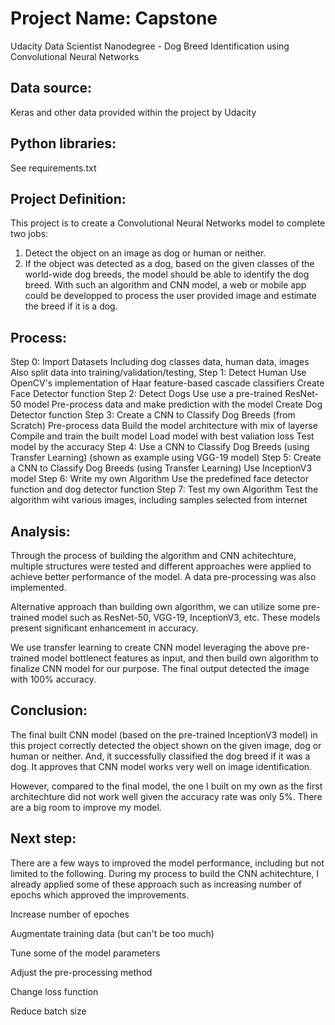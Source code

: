 # Project Name: Capstone
   Udacity Data Scientist Nanodegree - Dog Breed Identification using Convolutional Neural Networks


## Data source:
   Keras and other data provided within the project by Udacity 


## Python libraries:
   See requirements.txt    


## Project Definition:
   This project is to create a Convolutional Neural Networks model to complete two jobs:
   1. Detect the object on an image as dog or human or neither. 
   2. If the object was detected as a dog, based on the given classes of the world-wide dog breeds, the model should be able to identify the dog breed. 
   With such an algorithm and CNN model, a web or mobile app could be developped to process the user provided image and estimate the breed if it is a dog. 
   
   
## Process:
  Step 0: Import Datasets
      Including dog classes data, human data, images
      Also split data into training/validation/testing, 
  Step 1: Detect Human
      Use OpenCV's implementation of Haar feature-based cascade classifiers 
      Create Face Detector function
  Step 2: Detect Dogs
      Use use a pre-trained ResNet-50 model 
      Pre-process data and make prediction with the model
      Create Dog Detector function
  Step 3: Create a CNN to Classify Dog Breeds (from Scratch)
      Pre-process data 
      Build the model architecture with mix of layerse
      Compile and train the built model
      Load model with best valiation loss
      Test model by the accuracy
  Step 4: Use a CNN to Classify Dog Breeds (using Transfer Learning)
      (shown as example using VGG-19 model)
  Step 5: Create a CNN to Classify Dog Breeds (using Transfer Learning)
       Use InceptionV3 model
  Step 6: Write my own Algorithm
       Use the predefined face detector function and dog detector function
  Step 7: Test my own Algorithm
       Test the algorithm wiht various images, including samples selected from internet

## Analysis:
   Through the process of building the algorithm and CNN achitechture, multiple structures were tested and different approaches were applied to achieve better performance of the model. A data pre-processing was also implemented. 
   
  Alternative approach than building own algorithm, we can utilize some pre-trained model such as ResNet-50, VGG-19, InceptionV3, etc. These models present significant enhancement in accuracy. 
   
   We use transfer learning to create CNN model leveraging the above pre-trained model bottlenect features as input, and then build own algorithm to finalize CNN model for our purpose. The final output detected the image with 100% accuracy.


## Conclusion:
   The final built CNN model (based on the pre-trained InceptionV3 model) in this project correctly detected the object shown on the given image, dog or human or neither. And, it successfully classified the dog breed if it was a dog. It approves that CNN model works very well on image identification. 
   
   However, compared to the final model, the one I built on my own as the first architechture did not work well given the accuracy rate was only 5%. There are a big room to improve my model.
   
   
## Next step:
   There are a few ways to improved the model performance, including but not limited to the following. During my process to build the CNN achitechture, I already applied some of these approach such as increasing number of epochs which approved the improvements.
   
   Increase number of epoches  
   
   Augmentate training data (but can't be too much)
   
   Tune some of the model parameters
   
   Adjust the pre-processing method
   
   Change loss function
   
   Reduce batch size
   
